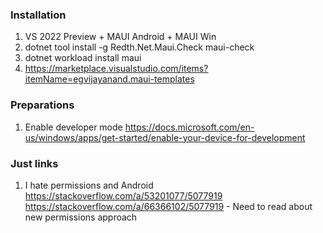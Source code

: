 ### Installation
1. VS 2022 Preview + MAUI Android + MAUI Win
2. dotnet tool install -g Redth.Net.Maui.Check
   maui-check
3. dotnet workload install maui
4. https://marketplace.visualstudio.com/items?itemName=egvijayanand.maui-templates

### Preparations
1. Enable developer mode
	https://docs.microsoft.com/en-us/windows/apps/get-started/enable-your-device-for-development


### Just links
1. I hate permissions and Android
	https://stackoverflow.com/a/53201077/5077919
	https://stackoverflow.com/a/66366102/5077919 - Need to read about new permissions approach